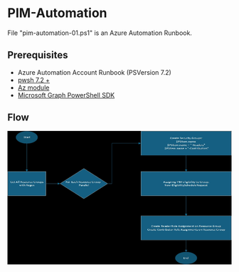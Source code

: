 # PIM-Automation

File "pim-automation-01.ps1" is an Azure Automation Runbook.

## Prerequisites
- Azure Automation Account Runbook (PSVersion 7.2)
- [pwsh 7.2 +](https://learn.microsoft.com/en-us/powershell/?view=powershell-7.4)
- [Az module](https://learn.microsoft.com/en-us/powershell/azure/?view=azps-12.4.0)
- [Microsoft Graph PowerShell SDK](https://learn.microsoft.com/en-us/powershell/microsoftgraph/installation?view=graph-powershell-1.0)


## Flow

<div align="center">
  <img src="https://github.com/ptsouk/PIM-Automation/blob/main/Drawing1.jpg?raw=true"
  width="600" height="300"/>
</div>